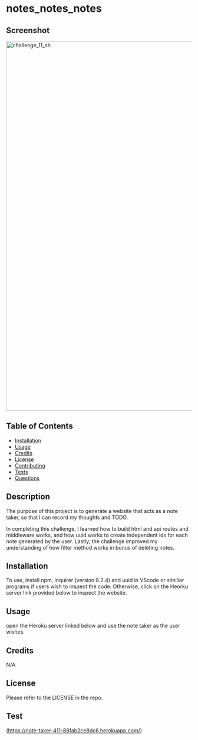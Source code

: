 # notes_notes_notes

## Screenshot 

<img width="1000" alt="challenge_11_sh" src="https://github.com/Veladare/laudTheSVGMaker/assets/126302466/a36055ca-fca8-411d-8171-4189e38d1d9e">

## Table of Contents
  
* [Installation](#installation)
* [Usage](#usage)
* [Credits](#credits)
* [License](#license)
* [Contributing](#contributing)
* [Tests](#tests)
* [Questions](#questions)


## Description

The purpose of this project is to generate a website that acts as a note taker, so that I can record my thoughts and TODO.

In completing this challenge, I learned how to build html and api routes and middleware works, and how uuid works to create independent ids for each note generated by the user. Lastly, the challenge improved my understanding of how filter method works in bonus of deleting notes. 



## Installation 

To use, install npm, inquirer (version 8.2.4) and uuid in VScode or similiar programs if users wish to inspect the code. Otherwise, click on the Heorku server link provided below to inspect the website. 

## Usage

open the Heroku server linked below and use the note taker as the user wishes. 

## Credits

N/A

## License

Please refer to the LICENSE in the repo.

## Test

(https://note-taker-411-88fab2ce8dc6.herokuapp.com/)